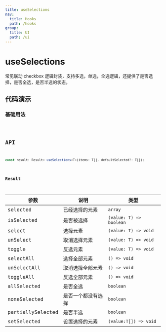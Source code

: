 ```yaml
---
title: useSelections
nav:
  title: Hooks
  path: /hooks
group:
  title: UI
  path: /ui
---
```


# useSelections

常见联动 checkbox 逻辑封装，支持多选，单选，全选逻辑，还提供了是否选择，是否全选，是否半选的状态。

## 代码演示

### 基础用法

<code src="./demo/demo1.tsx" />

## API

```typescript
const result: Result= useSelections<T>(items: T[], defaultSelected?: T[]);
```

### Result

| 参数              | 说明               | 类型                    |
| ----------------- | ------------------ | ----------------------- |
| selected          | 已经选择的元素     | `array`                 |
| isSelected        | 是否被选择         | `(value: T) => boolean` |
| select            | 选择元素           | `(value: T) => void`    |
| unSelect          | 取消选择元素       | `(value: T) => void`    |
| toggle            | 反选元素           | `(value: T) => void`    |
| selectAll         | 选择全部元素       | `() => void`            |
| unSelectAll       | 取消选择全部元素   | `() => void`            |
| toggleAll         | 反选全部元素       | `() => void`            |
| allSelected       | 是否全选           | `boolean`               |
| noneSelected      | 是否一个都没有选择 | `boolean`               |
| partiallySelected | 是否半选           | `boolean`               |
| setSelected       | 设置选择的元素     | `(value:T[]) => void`   |
